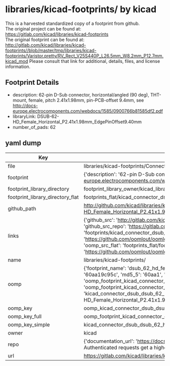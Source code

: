 # libraries/kicad-footprints/ by kicad  
This is a harvested standardized copy of a footprint from github.  
The original project can be found at:  
https://gitlab.com/kicad/libraries/kicad-footprints  
The original footprint can be found at:
http://gitlab.com/kicad/libraries/kicad-footprints//blob/master/tmp/libraries/kicad-footprints/Varistor.pretty/RV_Rect_V25S440P_L26.5mm_W8.2mm_P12.7mm.kicad_mod
Please consult that link for additional, details, files, and license information.  
## Footprint Details
* description: 62-pin D-Sub connector, horizontal/angled (90 deg), THT-mount, female, pitch 2.41x1.98mm, pin-PCB-offset 9.4mm, see http://docs-europe.electrocomponents.com/webdocs/1585/0900766b81585df2.pdf  
* libraryLink: DSUB-62-HD_Female_Horizontal_P2.41x1.98mm_EdgePinOffset9.40mm  
* number_of_pads: 62  
## yaml dump  
| Key | Value |  
| --- | --- |  
| file | libraries/kicad-footprints/Connector_Dsub.pretty/DSUB-62-HD_Female_Horizontal_P2.41x1.98mm_EdgePinOffset9.40mm.kicad_mod |  
| footprint | {'description': '62-pin D-Sub connector, horizontal/angled (90 deg), THT-mount, female, pitch 2.41x1.98mm, pin-PCB-offset 9.4mm, see http://docs-europe.electrocomponents.com/webdocs/1585/0900766b81585df2.pdf', 'libraryLink': 'DSUB-62-HD_Female_Horizontal_P2.41x1.98mm_EdgePinOffset9.40mm', 'number_of_pads': 62} |  
| footprint_library_directory | footprint_library_owner/kicad_libraries/kicad-footprints/ |  
| footprint_library_directory_flat | footprints_flat/kicad_connector_dsub_dsub_62_hd_female_horizontal_p2_41x1_98mm_edgepinoffset9_40mm/working |  
| github_path | http://github.com/kicad/libraries/kicad-footprints//blob/master/tmp/libraries/kicad-footprints/Connector_Dsub.pretty/DSUB-62-HD_Female_Horizontal_P2.41x1.98mm_EdgePinOffset9.40mm.kicad_mod |  
| links | {'github_src': 'http://gitlab.com/kicad/libraries/kicad-footprints//blob/master/tmp/libraries/kicad-footprints/Varistor.pretty/RV_Rect_V25S440P_L26.5mm_W8.2mm_P12.7mm.kicad_mod', 'github_src_repo': 'https://gitlab.com/kicad/libraries/kicad-footprints', 'oomp_bot': 'footprints/kicad_connector_dsub_dsub_62_hd_female_horizontal_p2_41x1_98mm_edgepinoffset9_40mm/working', 'oomp_bot_github': 'https://github.com/oomlout/oomlout_oomp_footprint_bot/tree/main/footprints/kicad_connector_dsub_dsub_62_hd_female_horizontal_p2_41x1_98mm_edgepinoffset9_40mm/working', 'oomp_src_flat': 'footprints_flat/footprints_flat/kicad_connector_dsub_dsub_62_hd_female_horizontal_p2_41x1_98mm_edgepinoffset9_40mm/working', 'oomp_src_flat_github': 'https://github.com/oomlout/oomlout_oomp_footprint_src/tree/main/footprints_flat/kicad_connector_dsub_dsub_62_hd_female_horizontal_p2_41x1_98mm_edgepinoffset9_40mm/working'} |  
| name | libraries/kicad-footprints/ |  
| oomp | {'footprint_name': 'dsub_62_hd_female_horizontal_p2_41x1_98mm_edgepinoffset9_40mm', 'library_name': 'connector_dsub', 'md5': '60aa19c95c125ba8a0206d3e38309cff', 'md5_10': '60aa19c95c', 'md5_5': '60aa1', 'md5_6': '60aa19', 'oomp_key': 'oomp_kicad_connector_dsub_dsub_62_hd_female_horizontal_p2_41x1_98mm_edgepinoffset9_40mm', 'oomp_key_extra': 'oomp_footprint_kicad_connector_dsub_dsub_62_hd_female_horizontal_p2_41x1_98mm_edgepinoffset9_40mm', 'oomp_key_full': 'oomp_footprint_kicad_connector_dsub_dsub_62_hd_female_horizontal_p2_41x1_98mm_edgepinoffset9_40mm_60aa19', 'oomp_key_simple': 'kicad_connector_dsub_dsub_62_hd_female_horizontal_p2_41x1_98mm_edgepinoffset9_40mm', 'original_filename': 'libraries/kicad-footprints/Connector_Dsub.pretty/DSUB-62-HD_Female_Horizontal_P2.41x1.98mm_EdgePinOffset9.40mm.kicad_mod', 'owner_name': 'kicad'} |  
| oomp_key | oomp_kicad_connector_dsub_dsub_62_hd_female_horizontal_p2_41x1_98mm_edgepinoffset9_40mm |  
| oomp_key_full | oomp_footprint_kicad_connector_dsub_dsub_62_hd_female_horizontal_p2_41x1_98mm_edgepinoffset9_40mm |  
| oomp_key_simple | kicad_connector_dsub_dsub_62_hd_female_horizontal_p2_41x1_98mm_edgepinoffset9_40mm |  
| owner | kicad |  
| repo | {'documentation_url': 'https://docs.github.com/rest/overview/resources-in-the-rest-api#rate-limiting', 'message': "API rate limit exceeded for 84.66.173.59. (But here's the good news: Authenticated requests get a higher rate limit. Check out the documentation for more details.)"} |  
| url | https://gitlab.com/kicad/libraries/kicad-footprints |  


